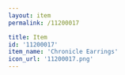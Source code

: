 ```yaml
---
layout: item
permalink: /11200017

title: Item
id: '11200017'
item_name: 'Chronicle Earrings'
icon_url: '11200017.png'
---
```

